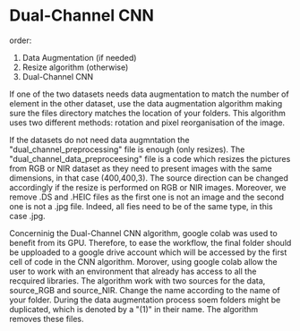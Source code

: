 # Dual-Channel CNN
order: <br /> 
1) Data Augmentation (if needed)
2) Resize algorithm (otherwise)
3) Dual-Channel CNN

If one of the two datasets needs data augmentation to match the number of element in the other dataset, use the data augmentation algorithm making sure the files directory matches the location of your folders. This algorithm uses two different methods: rotation and pixel reorganisation of the image. 


If the datasets do not need data augmntation the "dual_channel_preprocessing" file is enough (only resizes). The "dual_channel_data_preproceesing" file is a code which resizes the pictures from RGB or NIR dataset as they need to present images with the same dimensions, in that case (400,400,3). The source direction can be changed accordingly if the resize is performed on RGB or NIR images. Moreover, we remove .DS and .HEIC files as the first one is not an image and the second one is not a .jpg file. Indeed, all fies need to be of the same type, in this case .jpg. 

Concerninig the Dual-Channel CNN algorithm, google colab was used to benefit from its GPU. Therefore, to ease the workflow, the final folder should be upploaded to a google drive account which will be accessed by the first cell of code in the CNN algorithm. Morover, using google colab allow the user to work with an environment that already has access to all the recquired libraries. The algorithm work with two sources for the data, source_RGB and source_NIR. Change the name according to the name of your folder. During the data augmentation process soem folders might be duplicated, which is denoted by a "(1)" in their name. The algorithm removes these files. 
